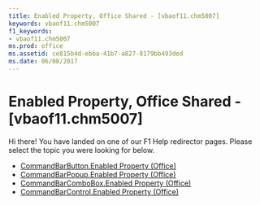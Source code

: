 ```yaml
---
title: Enabled Property, Office Shared - [vbaof11.chm5007]
keywords: vbaof11.chm5007
f1_keywords:
- vbaof11.chm5007
ms.prod: office
ms.assetid: ce815b4d-ebba-41b7-a827-8179bb493ded
ms.date: 06/08/2017
---
```



# Enabled Property, Office Shared - [vbaof11.chm5007]

Hi there! You have landed on one of our F1 Help redirector pages. Please select the topic you were looking for below.

- [CommandBarButton.Enabled Property (Office)](http://msdn.microsoft.com/library/264335ca-6506-0e86-16df-44af277ade83%28Office.15%29.aspx)
- [CommandBarPopup.Enabled Property (Office)](http://msdn.microsoft.com/library/d56d2e1d-27b3-f375-95aa-9efa3aa4d734%28Office.15%29.aspx)
- [CommandBarComboBox.Enabled Property (Office)](http://msdn.microsoft.com/library/f88401a5-b180-63e5-e301-a60addaacab4%28Office.15%29.aspx)
- [CommandBarControl.Enabled Property (Office)](http://msdn.microsoft.com/library/74105bf5-96a0-09ea-bb00-ef102705372c%28Office.15%29.aspx)

